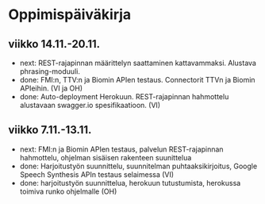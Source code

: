 # Oppimispäiväkirja

## viikko 14.11.-20.11.
* next: REST-rajapinnan määrittelyn saattaminen kattavammaksi. Alustava phrasing-moduuli.
* done: FMI:n, TTV:n ja Biomin APIen testaus. Connectorit TTVn ja Biomin APIeihin. (VI ja OH)
* done: Auto-deployment Herokuun. REST-rajapinnan hahmottelu alustavaan swagger.io spesifikaatioon. (VI)

## viikko 7.11.-13.11.
* next: FMI:n ja Biomin APIen testaus, palvelun REST-rajapinnan hahmottelu, ohjelman sisäisen rakenteen suunittelua
* done: Harjoitustyön suunnittelu, suunnitelman puhtaaksikirjoitus, Google Speech Synthesis APIn testaus selaimessa (VI)
* done: harjoitustyön suunnittelua, herokuun tutustumista, herokussa toimiva runko ohjelmalle (OH)
